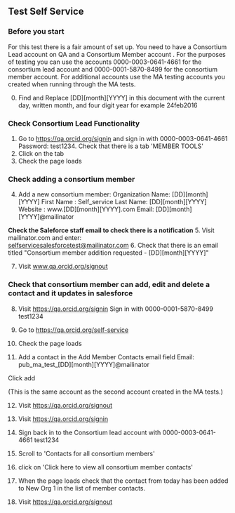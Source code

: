 ## Test Self Service

### Before you start

For this test there is a fair amount of set up. You need to have a Consortium Lead account on QA and a Consortium Member account . For the purposes of testing you can use the accounts 0000-0003-0641-4661 for the consortium lead account and 0000-0001-5870-8499 for the consortium member account. For additional accounts use the MA testing accounts you created when running through the MA tests.


0. Find and Replace [DD][month][YYYY] in this document with the current day, written month, and four digit year for example 24feb2016

### Check Consortium Lead Functionality
1. Go to https://qa.orcid.org/signin and sign in with
		0000-0003-0641-4661
		Password: test1234. Check that there is a tab 'MEMBER TOOLS'
2.  Click on the tab
3.  Check the page loads

### Check adding a consortium member

4. Add a new consortium member:
			Organization Name: [DD][month][YYYY]
			First Name : Self_service
			Last Name: [DD][month][YYYY]
			Website : www.[DD][month][YYYY].com
			Email: [DD][month][YYYY]@mailinator

**Check the Saleforce staff email to check there is a notification**
5. Visit mailinator.com and enter:					
			selfservicesalesforcetest@mailinator.com
6. Check that there is an email titled "Consortium member addition requested - [DD][month][YYYY]"

7.  Visit www.qa.orcid.org/signout


### Check that consortium member can  add, edit and delete  a contact and it updates in salesforce


8. Visit https://qa.orcid.org/signin
		Sign in with
		0000-0001-5870-8499
		test1234
9. Go to https://qa.orcid.org/self-service
10. Check the page loads

11.  Add a contact in the Add Member Contacts email field
			Email: pub_ma_test_[DD][month][YYYY]@mailinator

Click add

(This is the same account as the second account created in the MA tests.)


12. Visit https://qa.orcid.org/signout
13. Visit https://qa.orcid.org/signin
14. Sign back in to the Consortium lead account with
	0000-0003-0641-4661
	test1234

15. Scroll to 'Contacts for all consortium members'
16. click on 'Click here to view all consortium member contacts'

17. When the page loads check that the  contact from today has been added to New Org 1 in the list of member contacts.

18. Visit https://qa.orcid.org/signout
